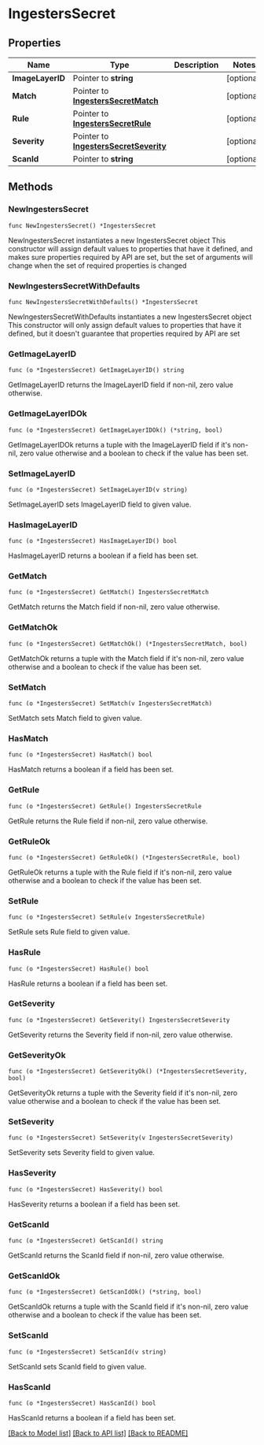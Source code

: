 # IngestersSecret

## Properties

Name | Type | Description | Notes
------------ | ------------- | ------------- | -------------
**ImageLayerID** | Pointer to **string** |  | [optional] 
**Match** | Pointer to [**IngestersSecretMatch**](IngestersSecretMatch.md) |  | [optional] 
**Rule** | Pointer to [**IngestersSecretRule**](IngestersSecretRule.md) |  | [optional] 
**Severity** | Pointer to [**IngestersSecretSeverity**](IngestersSecretSeverity.md) |  | [optional] 
**ScanId** | Pointer to **string** |  | [optional] 

## Methods

### NewIngestersSecret

`func NewIngestersSecret() *IngestersSecret`

NewIngestersSecret instantiates a new IngestersSecret object
This constructor will assign default values to properties that have it defined,
and makes sure properties required by API are set, but the set of arguments
will change when the set of required properties is changed

### NewIngestersSecretWithDefaults

`func NewIngestersSecretWithDefaults() *IngestersSecret`

NewIngestersSecretWithDefaults instantiates a new IngestersSecret object
This constructor will only assign default values to properties that have it defined,
but it doesn't guarantee that properties required by API are set

### GetImageLayerID

`func (o *IngestersSecret) GetImageLayerID() string`

GetImageLayerID returns the ImageLayerID field if non-nil, zero value otherwise.

### GetImageLayerIDOk

`func (o *IngestersSecret) GetImageLayerIDOk() (*string, bool)`

GetImageLayerIDOk returns a tuple with the ImageLayerID field if it's non-nil, zero value otherwise
and a boolean to check if the value has been set.

### SetImageLayerID

`func (o *IngestersSecret) SetImageLayerID(v string)`

SetImageLayerID sets ImageLayerID field to given value.

### HasImageLayerID

`func (o *IngestersSecret) HasImageLayerID() bool`

HasImageLayerID returns a boolean if a field has been set.

### GetMatch

`func (o *IngestersSecret) GetMatch() IngestersSecretMatch`

GetMatch returns the Match field if non-nil, zero value otherwise.

### GetMatchOk

`func (o *IngestersSecret) GetMatchOk() (*IngestersSecretMatch, bool)`

GetMatchOk returns a tuple with the Match field if it's non-nil, zero value otherwise
and a boolean to check if the value has been set.

### SetMatch

`func (o *IngestersSecret) SetMatch(v IngestersSecretMatch)`

SetMatch sets Match field to given value.

### HasMatch

`func (o *IngestersSecret) HasMatch() bool`

HasMatch returns a boolean if a field has been set.

### GetRule

`func (o *IngestersSecret) GetRule() IngestersSecretRule`

GetRule returns the Rule field if non-nil, zero value otherwise.

### GetRuleOk

`func (o *IngestersSecret) GetRuleOk() (*IngestersSecretRule, bool)`

GetRuleOk returns a tuple with the Rule field if it's non-nil, zero value otherwise
and a boolean to check if the value has been set.

### SetRule

`func (o *IngestersSecret) SetRule(v IngestersSecretRule)`

SetRule sets Rule field to given value.

### HasRule

`func (o *IngestersSecret) HasRule() bool`

HasRule returns a boolean if a field has been set.

### GetSeverity

`func (o *IngestersSecret) GetSeverity() IngestersSecretSeverity`

GetSeverity returns the Severity field if non-nil, zero value otherwise.

### GetSeverityOk

`func (o *IngestersSecret) GetSeverityOk() (*IngestersSecretSeverity, bool)`

GetSeverityOk returns a tuple with the Severity field if it's non-nil, zero value otherwise
and a boolean to check if the value has been set.

### SetSeverity

`func (o *IngestersSecret) SetSeverity(v IngestersSecretSeverity)`

SetSeverity sets Severity field to given value.

### HasSeverity

`func (o *IngestersSecret) HasSeverity() bool`

HasSeverity returns a boolean if a field has been set.

### GetScanId

`func (o *IngestersSecret) GetScanId() string`

GetScanId returns the ScanId field if non-nil, zero value otherwise.

### GetScanIdOk

`func (o *IngestersSecret) GetScanIdOk() (*string, bool)`

GetScanIdOk returns a tuple with the ScanId field if it's non-nil, zero value otherwise
and a boolean to check if the value has been set.

### SetScanId

`func (o *IngestersSecret) SetScanId(v string)`

SetScanId sets ScanId field to given value.

### HasScanId

`func (o *IngestersSecret) HasScanId() bool`

HasScanId returns a boolean if a field has been set.


[[Back to Model list]](../README.md#documentation-for-models) [[Back to API list]](../README.md#documentation-for-api-endpoints) [[Back to README]](../README.md)


